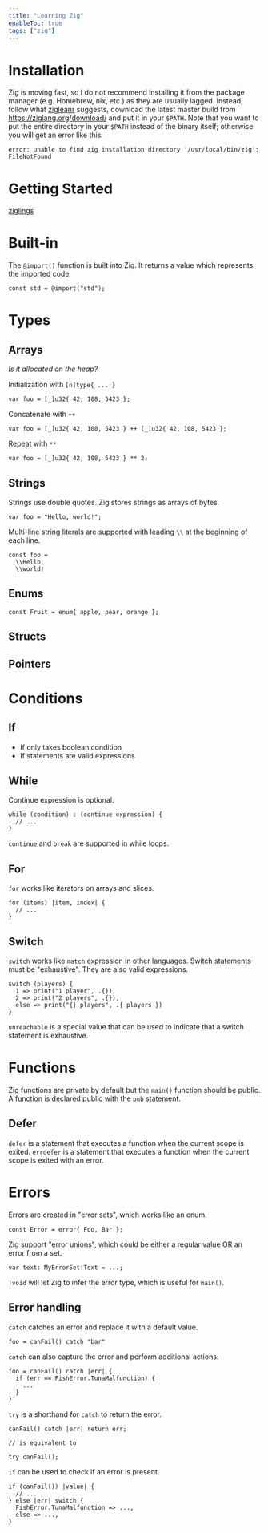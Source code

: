 ```yaml
---
title: "Learning Zig"
enableToc: true
tags: ["zig"]
---
```


# Installation

Zig is moving fast, so I do not recommend installing it from the package manager (e.g. Homebrew, nix, etc.) as they are usually lagged.
Instead, follow what [zigleanr](https://ziglearn.org/#installation) suggests, download the latest master build from https://ziglang.org/download/ and put it in your `$PATH`.
Note that you want to put the entire directory in your `$PATH` instead of the binary itself; otherwise you will get an error like this:

```
error: unable to find zig installation directory '/usr/local/bin/zig': FileNotFound
```

# Getting Started

[ziglings](https://github.com/ziyunli/ziglings)

# Built-in

The `@import()` function is built into Zig.
It returns a value which represents the imported code.

```zig
const std = @import("std");
```

# Types

## Arrays

*Is it allocated on the heap?*

Initialization with `[n]type{ ... }`

```zig
var foo = [_]u32{ 42, 108, 5423 };
```

Concatenate with `++`

```zig
var foo = [_]u32{ 42, 108, 5423 } ++ [_]u32{ 42, 108, 5423 };
```

Repeat with `**`

```zig
var foo = [_]u32{ 42, 108, 5423 } ** 2;
```

## Strings

Strings use double quotes. Zig stores strings as arrays of bytes.

```zig
var foo = "Hello, world!";
```

Multi-line string literals are supported with leading `\\` at the beginning of each line.

```zig
const foo =
  \\Hello,
  \\world!
```

## Enums

```zig
const Fruit = enum{ apple, pear, orange };
```

## Structs

## Pointers



# Conditions

## If

* If only takes boolean condition
* If statements are valid expressions

## While

Continue expression is optional.

```zig
while (condition) : (continue expression) {
  // ...
}
```

`continue` and `break` are supported in while loops.

## For

`for` works like iterators on arrays and slices.

```zig
for (items) |item, index| {
  // ...
}
```

## Switch

`switch` works like `match` expression in other languages.
Switch statements must be "exhaustive".
They are also valid expressions.

```zig
switch (players) {
  1 => print("1 player", .{}),
  2 => print("2 players", .{}),
  else => print("{} players", .{ players })
}
```

`unreachable` is a special value that can be used to indicate that a switch statement is exhaustive.


# Functions

Zig functions are private by default but the `main()` function should be public.
A function is declared public with the `pub` statement.

## Defer

`defer` is a statement that executes a function when the current scope is exited.
`errdefer` is a statement that executes a function when the current scope is exited with an error.


# Errors

Errors are created in "error sets", which works like an enum.

```zig
const Error = error{ Foo, Bar };
```

Zig support "error unions", which could be either a regular value OR an error from a set.

```zig
var text: MyErrorSet!Text = ...;
```

`!void` will let Zig to infer the error type, which is useful for `main()`.

## Error handling

`catch` catches an error and replace it with a default value.

```zig
foo = canFail() catch "bar"
```

`catch` can also capture the error and perform additional actions.

```zig
foo = canFail() catch |err| {
  if (err == FishError.TunaMalfunction) {
    ...
  }
}
```

`try` is a shorthand for `catch` to return the error.

```zig
canFail() catch |err| return err;

// is equivalent to

try canFail();
```

`if` can be used to check if an error is present.

```zig
if (canFail()) |value| {
  // ...
} else |err| switch {
  FishError.TunaMalfunction => ...,
  else => ...,
}
```
